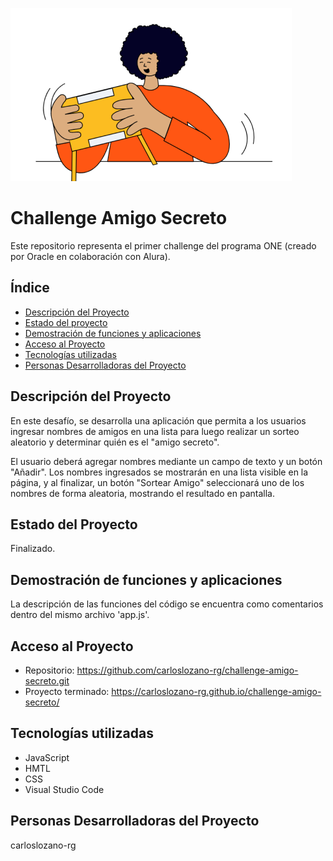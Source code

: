 ![imagen](assets/amigo-secreto.png)
# Challenge Amigo Secreto
Este repositorio representa el primer challenge del programa ONE (creado por Oracle en colaboración con Alura).


## Índice
- [Descripción del Proyecto](#descripción-del-proyecto)
- [Estado del proyecto](#estado-del-proyecto)
- [Demostración de funciones y aplicaciones](#demostración-de-funciones-y-aplicaciones)
- [Acceso al Proyecto](#acceso-al-proyecto)
- [Tecnologías utilizadas](#tecnologías-utilizadas)
- [Personas Desarrolladoras del Proyecto](#personas-desarrolladoras-del-proyecto)

## Descripción del Proyecto
En este desafío, se desarrolla una aplicación que permita a los usuarios ingresar nombres de amigos en una lista para luego realizar un sorteo aleatorio y determinar quién es el "amigo secreto".

El usuario deberá agregar nombres mediante un campo de texto y un botón "Añadir". Los nombres ingresados se mostrarán en una lista visible en la página, y al finalizar, un botón "Sortear Amigo" seleccionará uno de los nombres de forma aleatoria, mostrando el resultado en pantalla.
## Estado del Proyecto
Finalizado.
## Demostración de funciones y aplicaciones
La descripción de las funciones del código se encuentra como comentarios dentro del mismo archivo 'app.js'.
## Acceso al Proyecto
- Repositorio: <https://github.com/carloslozano-rg/challenge-amigo-secreto.git>
- Proyecto terminado: <https://carloslozano-rg.github.io/challenge-amigo-secreto/>

## Tecnologías utilizadas
- JavaScript
- HMTL
- CSS
- Visual Studio Code
## Personas Desarrolladoras del Proyecto
carloslozano-rg

<!-- ## Licencia -->

<!-- Acceso al Proyecto, proporcionar enlace del repositorio GH y GH pages; 
Tecnologías utilizadas, software; 
Personas Contribuyentes, de momento ninguna; 
Personas Desarrolladoras del Proyecto, usar foto o ussuario de GH; 
Licencia, aun no entiendo este tema 
Conclusión   -->




